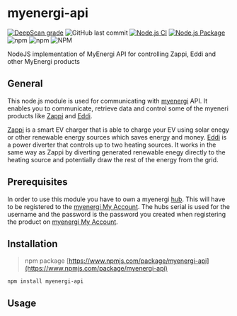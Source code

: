# myenergi-api

[![DeepScan grade](https://deepscan.io/api/teams/16513/projects/19831/branches/520479/badge/grade.svg)](https://deepscan.io/dashboard#view=project&tid=16513&pid=19831&bid=520479)
![GitHub last commit](https://img.shields.io/github/last-commit/bisand/myenergi-api)
[![Node.js CI](https://github.com/bisand/myenergi-api/actions/workflows/node.js.yml/badge.svg?branch=master)](https://github.com/bisand/myenergi-api/actions/workflows/node.js.yml)
[![Node.js Package](https://github.com/bisand/myenergi-api/actions/workflows/npm-publish.yml/badge.svg)](https://github.com/bisand/myenergi-api/actions/workflows/npm-publish.yml)
![npm](https://img.shields.io/npm/v/myenergi-api)
![npm](https://img.shields.io/npm/dw/myenergi-api)
![NPM](https://img.shields.io/npm/l/myenergi-api)

NodeJS implementation of MyEnergi API for controlling Zappi, Eddi and other MyEnergi products

## General
This node.js module is used for communicating with [myenergi](https://myenergi.com/) API. It enables you to communicate, retrieve data and control some of the myeneri products like [Zappi](https://myenergi.com/product/zappi/) and [Eddi](https://myenergi.com/product/eddi/).

[Zappi](https://myenergi.com/product/zappi/) is a smart EV charger that is able to charge your EV using solar enegy or other renewable energy sources which saves energy and money. [Eddi](https://myenergi.com/product/eddi/) is a power diverter that controls up to two heating sources. It works in the same way as Zappi by diverting generated renewable enegy directly to the heating source and potentially draw the rest of the energy from the grid.

## Prerequisites
In order to use this module you have to own a myenergi [hub](https://myenergi.com/product/hub/). This will have to be registered to the [myenergi My Account](https://myaccount.myenergi.com/).
The hubs serial is used for the username and the password is the password you created when registering the product on [myenergi My Account](https://myaccount.myenergi.com/location#devices).
## Installation
> npm package [https://www.npmjs.com/package/myenergi-api](https://www.npmjs.com/package/myenergi-api)
```
npm install myenergi-api
```
## Usage
